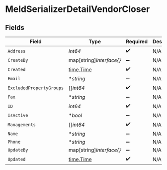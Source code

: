 # MeldSerializerDetailVendorCloser


## Fields

| Field                                     | Type                                      | Required                                  | Description                               |
| ----------------------------------------- | ----------------------------------------- | ----------------------------------------- | ----------------------------------------- |
| `Address`                                 | *int64*                                   | :heavy_check_mark:                        | N/A                                       |
| `CreateBy`                                | map[string]*interface{}*                  | :heavy_minus_sign:                        | N/A                                       |
| `Created`                                 | [time.Time](https://pkg.go.dev/time#Time) | :heavy_check_mark:                        | N/A                                       |
| `Email`                                   | **string*                                 | :heavy_minus_sign:                        | N/A                                       |
| `ExcludedPropertyGroups`                  | []*int64*                                 | :heavy_check_mark:                        | N/A                                       |
| `Fax`                                     | **string*                                 | :heavy_minus_sign:                        | N/A                                       |
| `ID`                                      | *int64*                                   | :heavy_check_mark:                        | N/A                                       |
| `IsActive`                                | **bool*                                   | :heavy_minus_sign:                        | N/A                                       |
| `Managements`                             | []*int64*                                 | :heavy_check_mark:                        | N/A                                       |
| `Name`                                    | **string*                                 | :heavy_minus_sign:                        | N/A                                       |
| `Phone`                                   | **string*                                 | :heavy_minus_sign:                        | N/A                                       |
| `UpdateBy`                                | map[string]*interface{}*                  | :heavy_minus_sign:                        | N/A                                       |
| `Updated`                                 | [time.Time](https://pkg.go.dev/time#Time) | :heavy_check_mark:                        | N/A                                       |